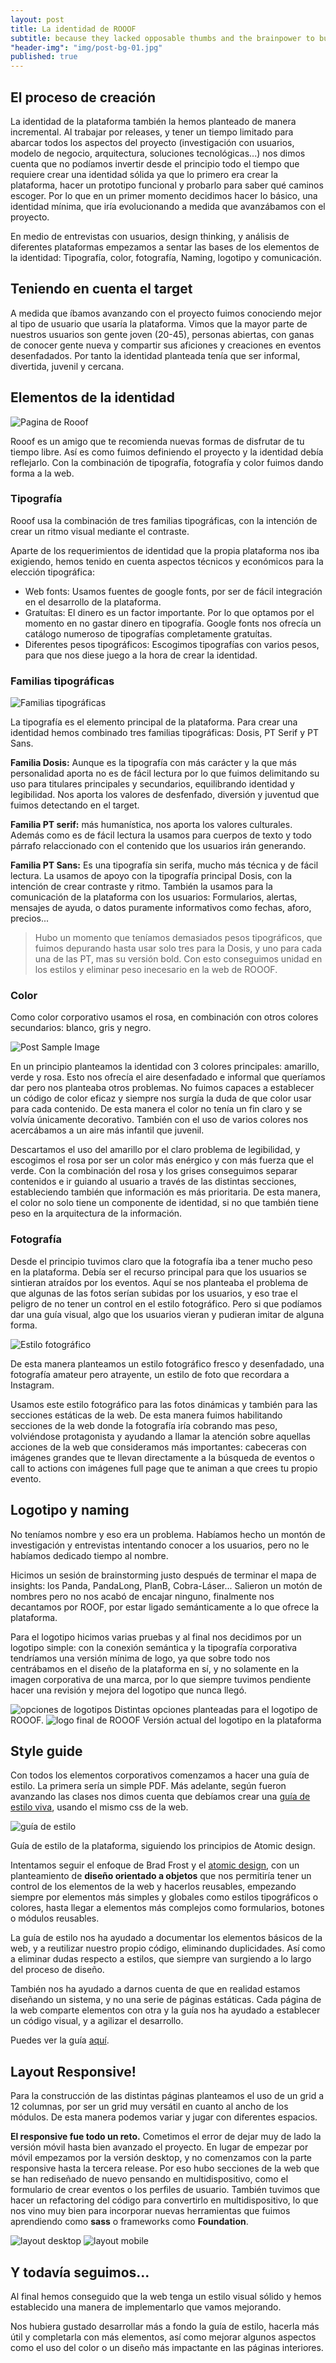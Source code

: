 ```yaml
---
layout: post
title: La identidad de ROOOF
subtitle: because they lacked opposable thumbs and the brainpower to build a space program.
"header-img": "img/post-bg-01.jpg"
published: true
---
```






<h2 class="section-heading">El proceso de creación</h2>

<p>La identidad de la plataforma también la hemos planteado de manera incremental.
Al trabajar por releases, y tener un tiempo limitado para abarcar todos los aspectos del proyecto (investigación con usuarios, modelo de negocio, arquitectura, soluciones tecnológicas...) nos dimos cuenta que no podíamos invertir desde el principio todo el tiempo que requiere crear una identidad sólida ya que lo primero era crear la plataforma, hacer un prototipo funcional y probarlo para saber qué caminos escoger. Por lo que en un primer momento decidimos hacer lo básico, una identidad mínima, que iría evolucionando a medida que avanzábamos con el proyecto.

<p>En medio de entrevistas con usuarios, design thinking, y análisis de diferentes plataformas empezamos a sentar las bases de los elementos de la identidad: Tipografía, color, fotografía, Naming, logotipo y comunicación. </p>

<h2 class="section-heading">Teniendo en cuenta el target</h2>

<p>A medida que íbamos avanzando con el proyecto fuimos conociendo mejor al tipo de usuario que usaría la plataforma. Vimos que la mayor parte de nuestros usuarios son gente joven (20-45), personas abiertas, con ganas de conocer gente nueva y compartir sus aficiones y creaciones en eventos desenfadados. Por tanto la identidad planteada tenía que ser informal, divertida, juvenil y cercana.

<h2 class="section-heading">Elementos de la identidad</h2>


<img src="{{ site.baseurl }}/img/layout-1.jpg" alt="Pagina de Rooof">

<span class="caption text-muted">Rooof es un amigo que te recomienda nuevas formas de disfrutar de tu tiempo libre. Así es como fuimos definiendo el proyecto y la identidad debía reflejarlo.
Con la combinación de tipografía, fotografía y color fuimos dando forma a la web.</span>

<h3>Tipografía</h3>

<p>Rooof usa la combinación de tres familias tipográficas, con la intención de crear un ritmo visual mediante el contraste.</p>

<p>Aparte de los requerimientos de identidad que la propia plataforma nos iba exigiendo, hemos tenido en cuenta aspectos técnicos y económicos para la elección tipográfica:</p>
<p>
<ul>
<li> Web fonts: Usamos fuentes de google fonts,  por ser de fácil integración en el desarrollo de la plataforma.</li>
<li> Gratuítas: El dinero es un factor importante. Por lo que optamos por el momento en no gastar dinero en tipografía. Google fonts nos ofrecía un catálogo numeroso de tipografías completamente gratuítas.</li>
<li> Diferentes pesos tipográficos: Escogimos tipografías con varios pesos,  para que nos diese juego a la hora de crear la identidad.</li>
</ul>
</p>

<h3>Familias tipográficas</h3>

<img src="{{ site.baseurl }}/img/tipografia.png" alt="Familias tipográficas">

<span class="caption text-muted">La tipografía es el elemento principal de la plataforma. Para crear una identidad hemos combinado tres familias tipográficas: Dosis, PT Serif y PT Sans.</span>


<p><strong>Familia Dosis:</strong> Aunque es la tipografía con más carácter y la que más personalidad aporta no es de fácil lectura por lo que fuimos delimitando su uso para titulares principales y secundarios, equilibrando identidad y legibilidad.
Nos aporta los valores de desfenfado, diversión y juventud  que fuimos detectando en el target.</p>

<p><strong>Familia PT serif:</strong> más humanística, nos aporta los valores culturales.  Además como es de fácil lectura la usamos para cuerpos de texto y todo párrafo relaccionado con el contenido que los usuarios irán generando.</p>

<p><strong>Familia PT Sans:</strong> Es una tipografía sin serifa, mucho más técnica y de fácil lectura. La usamos de apoyo con la tipografía principal Dosis, con la intención de crear contraste y ritmo.
También la usamos para la comunicación de la plataforma con los usuarios: Formularios, alertas, mensajes de ayuda,  o datos puramente informativos como fechas, aforo, precios...</p>

<blockquote>Hubo un momento que teníamos demasiados pesos tipográficos, que fuimos depurando hasta usar solo tres para la Dosis, y uno para cada una de las PT, mas su versión bold.  Con esto conseguimos unidad en los estilos y eliminar peso inecesario en la web de ROOOF.</blockquote>

<h3>Color</h3>
<p>Como color corporativo usamos el rosa, en combinación con otros colores secundarios: blanco, gris y negro.</p>

<img src="{{ site.baseurl }}/img/color.png" alt="Post Sample Image">

<p>En un principio planteamos la identidad con 3 colores principales: amarillo, verde y rosa. Esto nos ofrecía el aire desenfadado e informal que queríamos dar pero nos planteaba otros problemas. No fuimos capaces a establecer un código de color eficaz y siempre nos surgía la duda de que color usar para cada contenido. De esta manera el color no tenía un fin claro y se volvía únicamente decorativo. También con el uso de varios colores nos acercábamos a un aire más infantil que juvenil.</p>
<p>Descartamos el uso del amarillo por el claro problema de legibilidad, y escogimos el rosa por ser un color más enérgico y con más fuerza que el verde.
Con la combinación del rosa y los grises conseguimos separar contenidos e ir guiando al usuario a través de las distintas secciones, estableciendo también que información es más prioritaria. De esta manera, el color no solo tiene un componente de identidad, si no que también tiene peso en la arquitectura de la información.</p>

<h3>Fotografía</h3>

<p>Desde el principio tuvimos claro que la fotografía iba a tener mucho peso en la plataforma. Debía ser el recurso principal para que los usuarios se sintieran atraídos por los eventos.
Aquí se nos planteaba el problema de que algunas de las fotos serían subidas por los usuarios, y eso trae el peligro de no tener un control en el estilo fotográfico. Pero si que podíamos dar una guía visual, algo que los usuarios vieran y pudieran imitar de alguna forma. </p>

<img src="{{ site.baseurl }}/img/fotografia.png" alt="Estilo fotográfico">


<p>De esta manera planteamos un estilo fotográfico fresco y desenfadado, una fotografía amateur pero atrayente, un estilo de foto que recordara a Instagram. </p>

<p>Usamos este estilo fotográfico para las fotos dinámicas y también para las secciones estáticas de la web. De esta manera fuimos habilitando secciones de la web donde la fotografía iría cobrando mas peso, volviéndose protagonista y ayudando a llamar la atención sobre aquellas acciones de la web que consideramos más importantes: cabeceras con imágenes grandes que te llevan directamente a la búsqueda de eventos o call to actions con imágenes full page que te animan a que crees tu propio evento.</p>

<h2 class="section-heading">Logotipo y naming</h2>
<p>No teníamos nombre y eso era un problema. Habíamos hecho un montón de investigación y entrevistas intentando conocer a los usuarios, pero no le habíamos dedicado tiempo al nombre. </p>
<p>Hicimos un sesión de brainstorming justo después de terminar el mapa de insights: los Panda, PandaLong, PlanB, Cobra-Láser...
Salieron un motón de nombres pero no nos acabó de encajar ninguno, finalmente nos decantamos por ROOF, por estar ligado semánticamente a lo que ofrece la plataforma.</p>
<p>Para el logotipo hicimos varias pruebas y al final nos decidimos por un logotipo simple: con la conexión semántica y la tipografía corporativa tendríamos una versión mínima de logo, ya que sobre todo nos centrábamos en el diseño de la plataforma en sí, y no solamente en la imagen corporativa de una marca, por lo que siempre tuvimos pendiente hacer una revisión y mejora del logotipo que nunca llegó.</p>

<img src="{{ site.baseurl }}/img/logos.png" alt="opciones de logotipos">
<span class="caption text-muted"> Distintas opciones planteadas para el logotipo de ROOOF.</span>

<img src="{{ site.baseurl }}/img/logo-final.png" alt="logo final de ROOOF">
<span class="caption text-muted"> Versión actual del logotipo en la plataforma </span>

<h2 class="section-heading">Style guide</h2>
<p>Con todos los elementos corporativos comenzamos a hacer una guía de estilo. La primera sería un simple PDF. Más adelante, según fueron avanzando las clases nos dimos cuenta que debíamos crear una <a href="http://rooof-project.github.io/rooof-sass/example.html" target="_blank">guía de estilo viva</a>, usando el mismo css de la web.</p>

<img src="{{ site.baseurl }}/img/styleguide.jpg" alt="guía de estilo">

<span class="caption text-muted"> Guía de estilo de la plataforma, siguiendo los principios de Atomic design. </span>

<p>Intentamos seguir el enfoque de Brad Frost y el <a href="http://patternlab.io/about.html">atomic design</a>, con un planteamiento de <strong>diseño orientado a objetos</strong> que nos permitiría tener un control de los elementos de la web y hacerlos reusables, empezando siempre por elementos más simples y globales como estilos tipográficos o colores, hasta llegar a elementos más complejos como formularios, botones o módulos reusables.</p>
<p>La guía de estilo nos ha ayudado a documentar los elementos básicos de la web, y a reutilizar nuestro propio código, eliminando duplicidades. Así como a eliminar dudas respecto a estilos, que siempre van surgiendo a lo largo del proceso de diseño.</p>
<p>También nos ha ayudado a darnos cuenta de que en realidad estamos diseñando un sistema, y no una serie de páginas estáticas. Cada página de la web comparte elementos con otra y la guía nos ha ayudado a establecer un código visual, y a agilizar el desarrollo.</p>

<p>Puedes ver la guía <a href="http://rooof-project.github.io/rooof-sass/example.html" target="_blank">aquí</a>.</p>

<h2 class="section-heading">Layout Responsive!</h2>
<p>Para la construcción de las distintas páginas planteamos el uso de un grid a 12 columnas, por ser un grid muy versátil en cuanto al ancho de los módulos. De esta manera podemos variar y jugar con diferentes espacios.</p>

<p><strong>El responsive fue todo un reto.</strong> Cometimos el error de dejar muy de lado la versión móvil hasta bien avanzado el proyecto. En lugar de empezar por móvil empezamos por la versión desktop, y no comenzamos con la parte responsive hasta la tercera release. Por eso hubo secciones de la web que se han rediseñado de nuevo pensando en multidispositivo, como el formulario de crear eventos o los perfiles de usuario. También tuvimos que hacer un refactoring del código para convertirlo en multidispositivo, lo que nos vino muy bien para incorporar nuevas herramientas que fuimos aprendiendo como <strong>sass</strong> o frameworks como <strong>Foundation</strong>.</p>

<img src="{{ site.baseurl }}/img/layout-desktop.jpg" alt="layout desktop">
<img src="{{ site.baseurl }}/img/layout-mobile.jpg" alt="layout mobile">



<h2 class="section-heading">Y todavía seguimos...</h2>

<p>Al final hemos conseguido que la web tenga un estilo visual sólido y hemos establecido una manera de implementarlo que vamos mejorando.

Nos hubiera gustado desarrollar más a fondo la guía de estilo, hacerla más útil y completarla con más elementos, así como mejorar algunos aspectos como el uso del color o un diseño más impactante en las páginas interiores.</p>

